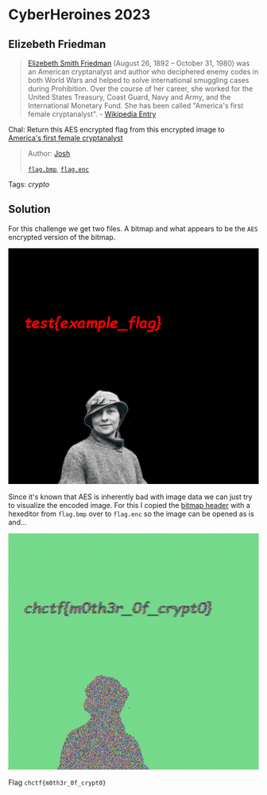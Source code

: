 # CyberHeroines 2023

## Elizebeth Friedman

> [Elizebeth Smith Friedman](https://en.wikipedia.org/wiki/Elizebeth_Smith_Friedman) (August 26, 1892 – October 31, 1980) was an American cryptanalyst and author who deciphered enemy codes in both World Wars and helped to solve international smuggling cases during Prohibition. Over the course of her career, she worked for the United States Treasury, Coast Guard, Navy and Army, and the International Monetary Fund. She has been called "America's first female cryptanalyst". - [Wikipedia Entry](https://en.wikipedia.org/wiki/Elizebeth_Smith_Friedman)

Chal: Return this AES encrypted flag from this encrypted image to [America's first female cryptanalyst](https://www.youtube.com/watch?v=VzzAnvsIOnc)
>
>  Author: [Josh](https://github.com/JoshuaHartz)
>
> [`flag.bmp`](flag.bmp), [`flag.enc`](flag.enc)

Tags: _crypto_

## Solution
For this challenge we get two files. A bitmap and what appears to be the `AES` encrypted version of the bitmap.

![](flag.bmp)

Since it's known that AES is inherently bad with image data we can just try to visualize the encoded image. For this I copied the [bitmap header](https://en.wikipedia.org/wiki/BMP_file_format) with a hexeditor from `flag.bmp` over to `flag.enc` so the image can be opened as is and...

![](flag.enc.bmp)

Flag `chctf{m0th3r_0f_crypt0}`